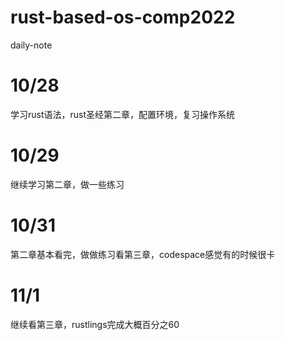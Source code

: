 # rust-based-os-comp2022
daily-note
# 10/28
学习rust语法，rust圣经第二章，配置环境，复习操作系统
# 10/29 
继续学习第二章，做一些练习
# 10/31
第二章基本看完，做做练习看第三章，codespace感觉有的时候很卡
# 11/1
继续看第三章，rustlings完成大概百分之60


